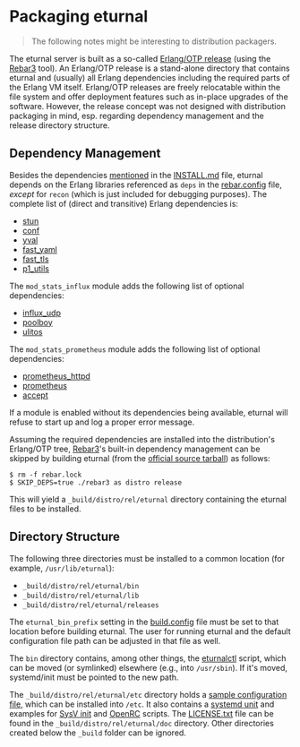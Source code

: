 Packaging eturnal
=================

> The following notes might be interesting to distribution packagers.

The eturnal server is built as a so-called [Erlang/OTP release][1] (using the
[Rebar3][2] tool). An Erlang/OTP release is a stand-alone directory that
contains eturnal and (usually) all Erlang dependencies including the required
parts of the Erlang VM itself. Erlang/OTP releases are freely relocatable within
the file system and offer deployment features such as in-place upgrades of the
software. However, the release concept was not designed with distribution
packaging in mind, esp. regarding dependency management and the release
directory structure.

Dependency Management
---------------------

Besides the dependencies [mentioned][3] in the [INSTALL.md][4] file, eturnal
depends on the Erlang libraries referenced as `deps` in the [rebar.config][5]
file, _except_ for `recon` (which is just included for debugging purposes). The
complete list of (direct and transitive) Erlang dependencies is:

- [stun](https://github.com/processone/stun)
- [conf](https://github.com/processone/conf)
- [yval](https://github.com/processone/yval)
- [fast\_yaml](https://github.com/processone/fast_yaml)
- [fast\_tls](https://github.com/processone/fast_tls)
- [p1\_utils](https://github.com/processone/p1_utils)

The `mod_stats_influx` module adds the following list of optional dependencies:

- [influx\_udp](https://github.com/weiss/influx_udp)
- [poolboy](https://github.com/devinus/poolboy)
- [ulitos](https://github.com/palkan/ulitos)

The `mod_stats_prometheus` module adds the following list of optional
dependencies:

- [prometheus\_httpd](https://github.com/deadtrickster/prometheus-httpd)
- [prometheus](https://github.com/deadtrickster/prometheus)
- [accept](https://github.com/deadtrickster/accept)

If a module is enabled without its dependencies being available, eturnal will
refuse to start up and log a proper error message.

Assuming the required dependencies are installed into the distribution's
Erlang/OTP tree, [Rebar3][2]'s built-in dependency management can be skipped by
building eturnal (from the [official source tarball][6]) as follows:

    $ rm -f rebar.lock
    $ SKIP_DEPS=true ./rebar3 as distro release

This will yield a `_build/distro/rel/eturnal` directory containing the eturnal
files to be installed.

Directory Structure
-------------------

The following three directories must be installed to a common location (for
example, `/usr/lib/eturnal`):

- `_build/distro/rel/eturnal/bin`
- `_build/distro/rel/eturnal/lib`
- `_build/distro/rel/eturnal/releases`

The `eturnal_bin_prefix` setting in the [build.config][7] file must be set to
that location before building eturnal. The user for running eturnal and the
default configuration file path can be adjusted in that file as well.

The `bin` directory contains, among other things, the [eturnalctl][8] script,
which can be moved (or symlinked) elsewhere (e.g., into `/usr/sbin`). If it's
moved, systemd/init must be pointed to the new path.

The `_build/distro/rel/eturnal/etc` directory holds a [sample configuration
file][9], which can be installed into `/etc`. It also contains a [systemd
unit][10] and examples for [SysV init][11] and [OpenRC][12] scripts. The
[LICENSE.txt][13] file can be found in the `_build/distro/rel/eturnal/doc`
directory. Other directories created below the `_build` folder can be ignored.

 [1]: https://erlang.org/doc/design_principles/release_structure.html
 [2]: https://rebar3.org
 [3]: https://github.com/processone/eturnal/blob/master/INSTALL.md#requirements
 [4]: https://github.com/processone/eturnal/blob/master/INSTALL.md
 [5]: https://github.com/processone/eturnal/blob/master/rebar.config
 [6]: https://eturnal.net/download/
 [7]: https://github.com/processone/eturnal/blob/master/build.config
 [8]: https://github.com/processone/eturnal/blob/master/scripts/eturnalctl
 [9]: https://github.com/processone/eturnal/blob/master/config/eturnal.yml
[10]: https://github.com/processone/eturnal/blob/master/config/eturnal.service
[11]: https://github.com/processone/eturnal/blob/master/scripts/eturnal.init
[12]: https://github.com/processone/eturnal/blob/master/scripts/eturnal.openrc
[13]: https://github.com/processone/eturnal/blob/master/LICENSE
